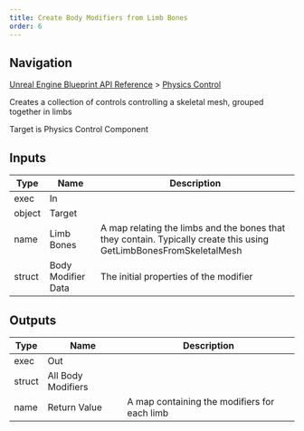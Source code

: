 ```yaml
---
title: Create Body Modifiers from Limb Bones
order: 6
---
```

## Navigation

[Unreal Engine Blueprint API Reference](https://dev.epicgames.com/documentation/en-us/unreal-engine/BlueprintAPI) > [Physics Control](https://dev.epicgames.com/documentation/en-us/unreal-engine/BlueprintAPI/PhysicsControl)

Creates a collection of controls controlling a skeletal mesh, grouped together in limbs

Target is Physics Control Component

## Inputs

| Type | Name | Description |
| --- | --- | --- |
| exec | In |  |
| object | Target |  |
| name | Limb Bones | A map relating the limbs and the bones that they contain. Typically create this using GetLimbBonesFromSkeletalMesh |
| struct | Body Modifier Data | The initial properties of the modifier |

## Outputs

| Type | Name | Description |
| --- | --- | --- |
| exec | Out |  |
| struct | All Body Modifiers |  |
| name | Return Value | A map containing the modifiers for each limb |
